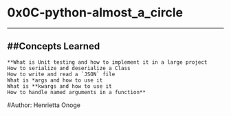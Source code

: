 # 0x0C-python-almost_a_circle
---


##Concepts Learned
---

    **What is Unit testing and how to implement it in a large project
    How to serialize and deserialize a Class
    How to write and read a `JSON` file
    What is *args and how to use it
    What is **kwargs and how to use it
    How to handle named arguments in a function**

#Author: Henrietta Onoge
